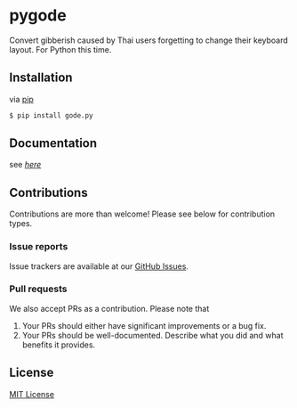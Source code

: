 # pygode

Convert gibberish caused by Thai users forgetting to change their keyboard layout. For Python this time.

## Installation
via [pip](https://www.pypi.org/project/pygode)

```bash
$ pip install gode.py
```

## Documentation

see *[here](https://docs.gode.app)*

## Contributions

Contributions are more than welcome! Please see below for contribution types.

### Issue reports

Issue trackers are available at our [GitHub Issues](https://github.com/godeProject/pygode/issues).

### Pull requests

We also accept PRs as a contribution. Please note that

1. Your PRs should either have significant improvements or a bug fix.
2. Your PRs should be well-documented. Describe what you did and what benefits it provides.


## License
[MIT License](https://github.com/godeProject/pygode/blob/v2/LICENSE)